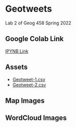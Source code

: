 # Geotweets
Lab 2 of Geog 458 Spring 2022


## Google Colab Link
<a href="https://colab.research.google.com/drive/1O4Q61D5nARAq4ihRfXrNw-pJtmyKFHXf?usp=sharing">IPYNB Link</a>

## Assets
<ul>
<li><a href="https://github.com/havensa24/geotweets/blob/3ab895dea3cb962c08444e77aab08fc4a4afd74f/geotweets-1.csv">Geotweet-1.csv</a></li>
<li><a href="https://github.com/havensa24/geotweets/blob/3ab895dea3cb962c08444e77aab08fc4a4afd74f/geotweets-2.csv">Geotweet-2.csv</a></li>
  </ul>

## Map Images

## WordCloud Images
